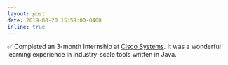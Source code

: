 ```yaml
---
layout: post
date: 2019-08-20 15:59:00-0400
inline: true
---
```


✅ Completed an 3-month Internship at [Cisco Systems](https://www.cisco.com/). It was a wonderful learning experience in industry-scale tools written in Java.